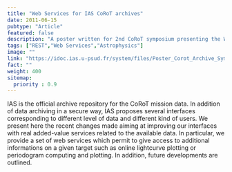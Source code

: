 ```yaml
---
title: "Web Services for IAS CoRoT archives"
date: 2011-06-15
pubtype: "Article"
featured: false
description: "A poster written for 2nd CoRoT symposium presenting the Web Services for IAS CoRoT archives."
tags: ["REST","Web Services","Astrophysics"]
image: ""
link: "https://idoc.ias.u-psud.fr/system/files/Poster_Corot_Archive_Symposium_2011.pdf"
fact: ""
weight: 400
sitemap:
  priority : 0.9
---
```

IAS is the official archive repository for the CoRoT mission data. In addition of data archiving in a secure way, IAS proposes several interfaces corresponding to different level of data and different kind of users. We present here the recent changes made aiming at improving our interfaces with real added-value services related to the available data. In particular, we provide a set of web services which permit to give access to additional informations on a given target such as online lightcurve plotting or periodogram computing and plotting. In addition, future developments are outlined.
